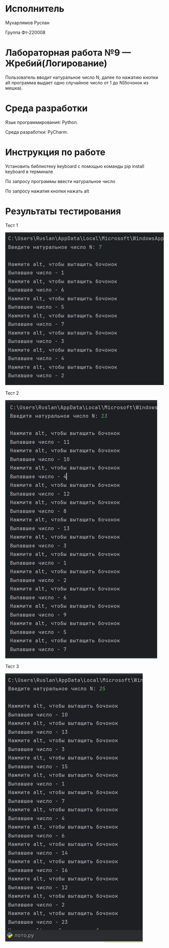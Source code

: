 # Исполнитель
Мухарлямов Руслан

Группа Фт-220008
# Лабораторная работа №9 — Жребий(Логирование)

Пользователь вводит натуральное число N, далее по нажатию кнопки alt программа выдает одно случайное число от 1 до N(бочонок из мешка).

# Среда разработки 
Язык программирования: Python.

Среда разработки: PyCharm.
# Инструкция по работе
Установить библиотеку keyboard с помощью команды pip install keyboard в терминале

По запросу программы ввести натуральное число

По запросу нажатия кнопки нажать alt
# Результаты тестирования
Тест 1

![Тест 1](https://github.com/MukharlyamovRuslan/Lab_9/blob/main/тест%201.png)


Тест 2

![Тест 2](https://github.com/MukharlyamovRuslan/Lab_9/blob/main/тест%202.png)


Тест 3

![Тест 3](https://github.com/MukharlyamovRuslan/Lab_9/blob/main/тест%203.png)

